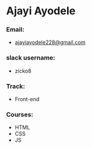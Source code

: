 <html>
  <body>
  <h1>Ajayi Ayodele</h1>
    <h3>Email:<a href="email"></h3><ul><li>ajayiayodele228@gmail.com</ul></li></a>
     <p><h3>slack username:</h3><ul><li>zicko8</p></ul></li>
     <p><h3>Track:</h3><ul><li>Front-end</p></ul></li>
      <p><h3>Courses:</h3></p>
        <ul><li>HTML<br></li>
        <li> CSS<br></li>
        <li>JS</ul></li>
  </body>
</html>
